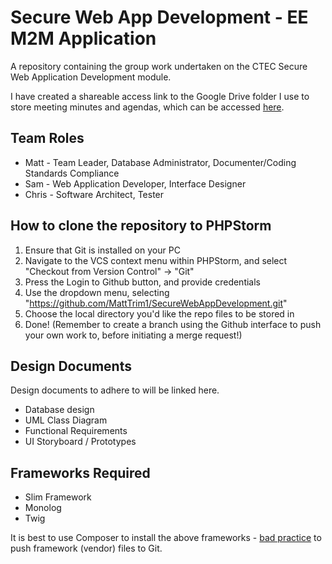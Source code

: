 # Secure Web App Development - EE M2M Application
A repository containing the group work undertaken on the CTEC Secure Web Application Development module.

I have created a shareable access link to the Google Drive folder I use to store meeting minutes and agendas, which can be accessed [here](https://drive.google.com/drive/folders/18-qv8AAqF4cBpPe917nxqpsmGAcsRP7r?usp=sharing "Google Drive - Team Meetings").

## Team Roles
+ Matt - Team Leader, Database Administrator, Documenter/Coding Standards Compliance
+ Sam - Web Application Developer, Interface Designer
+ Chris - Software Architect, Tester

## How to  clone the repository to PHPStorm
1. Ensure that Git is installed on your PC
2. Navigate to the VCS context menu within PHPStorm, and select "Checkout from Version Control" -> "Git"
3. Press the Login to Github button, and provide credentials
4. Use the dropdown menu, selecting "https://github.com/MattTrim1/SecureWebAppDevelopment.git"
5. Choose the local directory you'd like the repo files to be stored in
6. Done! (Remember to create a branch using the Github interface to push your own work to, before initiating a merge request!)

## Design Documents
Design documents to adhere to will be linked here.
+ Database design
+ UML Class Diagram
+ Functional Requirements
+ UI Storyboard / Prototypes

## Frameworks Required
+ Slim Framework
+ Monolog
+ Twig 

It is best to use Composer to install the above frameworks - [bad practice](https://getcomposer.org/doc/faqs/should-i-commit-the-dependencies-in-my-vendor-directory.md "Composer - Should I commit dependencies?") to push framework (vendor) files to Git. 
